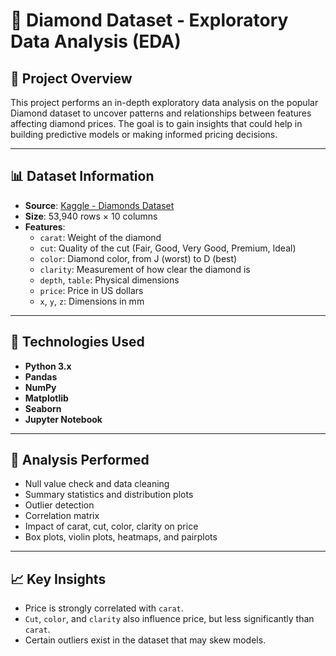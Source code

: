 # 💎 Diamond Dataset - Exploratory Data Analysis (EDA)

## 📁 Project Overview
This project performs an in-depth exploratory data analysis on the popular Diamond dataset to uncover patterns and relationships between features affecting diamond prices. The goal is to gain insights that could help in building predictive models or making informed pricing decisions.

---

## 📊 Dataset Information

- **Source**: [Kaggle - Diamonds Dataset](https://www.kaggle.com/datasets/shivam2503/diamonds)
- **Size**: 53,940 rows × 10 columns
- **Features**:
  - `carat`: Weight of the diamond
  - `cut`: Quality of the cut (Fair, Good, Very Good, Premium, Ideal)
  - `color`: Diamond color, from J (worst) to D (best)
  - `clarity`: Measurement of how clear the diamond is
  - `depth`, `table`: Physical dimensions
  - `price`: Price in US dollars
  - `x`, `y`, `z`: Dimensions in mm

---

## 🔧 Technologies Used

- **Python 3.x**
- **Pandas**
- **NumPy**
- **Matplotlib**
- **Seaborn**
- **Jupyter Notebook**

---

## 🧪 Analysis Performed

- Null value check and data cleaning
- Summary statistics and distribution plots
- Outlier detection
- Correlation matrix
- Impact of carat, cut, color, clarity on price
- Box plots, violin plots, heatmaps, and pairplots

---

## 📈 Key Insights

- Price is strongly correlated with `carat`.
- `Cut`, `color`, and `clarity` also influence price, but less significantly than `carat`.
- Certain outliers exist in the dataset that may skew models.




